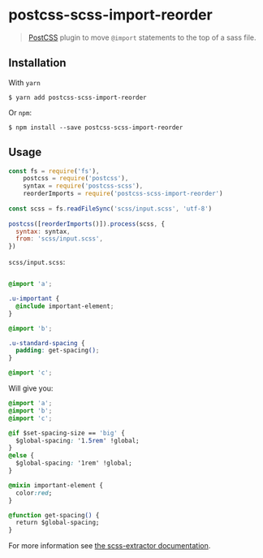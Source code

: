 # postcss-scss-import-reorder

> [PostCSS](https://github.com/postcss/postcss) plugin to move `@import` statements to the top of a sass file.

## Installation

With `yarn`

```
$ yarn add postcss-scss-import-reorder
```

Or `npm`:

```
$ npm install --save postcss-scss-import-reorder
```

## Usage

```js
const fs = require('fs'),
	postcss = require('postcss'),
	syntax = require('postcss-scss'),
	reorderImports = require('postcss-scss-import-reorder')
	
const scss = fs.readFileSync('scss/input.scss', 'utf-8')
	
postcss([reorderImports()]).process(scss, {
  syntax: syntax,
  from: 'scss/input.scss',
})
```

`scss/input.scss`:

```css

@import 'a';

.u-important {
  @include important-element;
}

@import 'b';

.u-standard-spacing {
  padding: get-spacing();
}

@import 'c';
```

Will give you:

```css
@import 'a';
@import 'b';
@import 'c';

@if $set-spacing-size == 'big' {
  $global-spacing: '1.5rem' !global;
}
@else {
  $global-spacing: '1rem' !global;
}

@mixin important-element {
  color:red;
}

@function get-spacing() {
  return $global-spacing;
}
```

For more information see [the scss-extractor documentation](https://github.com/christophersmith262/scss-extractor).
